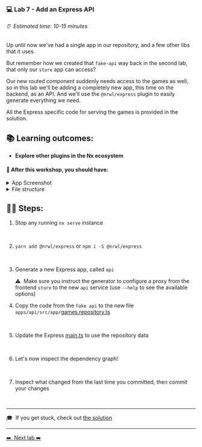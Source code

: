 ### 💻 Lab 7 - Add an Express API

###### ⏰ &nbsp;Estimated time: 10-15 minutes

Up until now we've had a single app in our repository, and a few other libs that it uses.

But remember how we created that `fake-api` way back in the second lab, that only our `store` app can access?

Our new routed component suddenly needs access to the games as well, so in this lab we'll be adding a completely new app, this time on the backend, as an API. And we'll use the `@nrwl/express` plugin to easily generate everything we need.

All the Express specific code for serving the games is provided in the solution.

## 📚 Learning outcomes:

- **Explore other plugins in the Nx ecosystem**

#### 📲 After this workshop, you should have:

<details>
  <summary>App Screenshot</summary>
  No change in how the app looks!
</details>

<details>
  <summary>File structure</summary>
  <img src="../assets/lab7_directory-structure.png" height="700" alt="lab7 file structure">
</details>

## 🏋️‍♀️ Steps:

1. Stop any running `nx serve` instance
<br/>

2. `yarn add @nrwl/express` or `npm i -S @nrwl/express`
<br/>

3. Generate a new Express app, called `api`

   ⚠️&nbsp;&nbsp;Make sure you instruct the generator to configure a proxy from the frontend `store` to the new `api` service (use `--help` to see the available options)<br />

4. Copy the code from the `fake api` to the new file `apps/api/src/app/`[games.repository.ts](../../examples/lab7/apps/api/src/app/games.repository.ts)
<br/>

5. Update the Express [main.ts](../../examples/lab7/apps/api/src/main.ts) to use the repository data
<br/>

6. Let's now inspect the dependency graph!
<br/>

7. Inspect what changed from the last time you committed, then commit your changes
<br/>

---

🎓&nbsp;&nbsp;If you get stuck, check out [the solution](SOLUTION.md)

---

[➡️ &nbsp;Next lab ➡️](../lab8/LAB.md)
